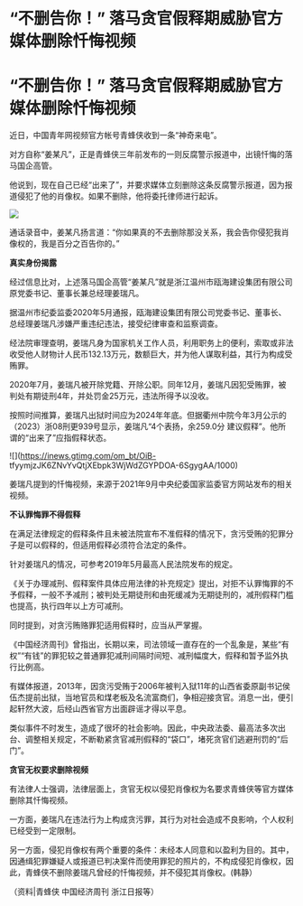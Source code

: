 # “不删告你！” 落马贪官假释期威胁官方媒体删除忏悔视频

# “不删告你！” 落马贪官假释期威胁官方媒体删除忏悔视频

近日，中国青年网视频官方帐号青蜂侠收到一条“神奇来电”。

对方自称“姜某凡”，正是青蜂侠三年前发布的一则反腐警示报道中，出镜忏悔的落马国企高管。

他说到，现在自己已经“出来了”，并要求媒体立刻删除这条反腐警示报道，因为报道侵犯了他的肖像权。如果不删除，他将委托律师进行起诉。

![](https://inews.gtimg.com/om_bt/ObvUy7YmWoYIqlr3dzzfKl_ihnCl9W0Ry13EBM3ZAiAFYAA/1000)

通话录音中，姜某凡扬言道：“你如果真的不去删除那没关系，我会告你侵犯我肖像权的，我是百分之百告你的。”

**真实身份揭露**

经过信息比对，上述落马国企高管“姜某凡”就是浙江温州市瓯海建设集团有限公司原党委书记、董事长兼总经理姜瑞凡。

据温州市纪委监委2020年5月通报，瓯海建设集团有限公司党委书记、董事长、总经理姜瑞凡涉嫌严重违纪违法，接受纪律审查和监察调查。

经法院审理查明，姜瑞凡身为国家机关工作人员，利用职务上的便利，索取或非法收受他人财物计人民币132.13万元，数额巨大，并为他人谋取利益，其行为构成受贿罪。

2020年7月，姜瑞凡被开除党籍、开除公职。同年12月，姜瑞凡因犯受贿罪，被判处有期徒刑4年，并处罚金25万元，违法所得予以没收。

按照时间推算，姜瑞凡出狱时间应为2024年年底。但据衢州中院今年3月公示的（2023）浙08刑更939号显示，姜瑞凡“4个表扬，余259.0分
建议假释”。他所谓的“出来了”应指假释状态。

![](https://inews.gtimg.com/om_bt/OiB-
tfyymjzJK6ZNvYvQtjXEbpk3WjWdZGYPDOA-6SgygAA/1000)

姜瑞凡提到的忏悔视频，来源于2021年9月中央纪委国家监委官方网站发布的相关视频。

**不认罪悔罪不得假释**

在满足法律规定的假释条件且未被法院宣布不准假释的情况下，贪污受贿的犯罪分子是可以假释的，但适用假释必须符合法定的条件。

针对姜瑞凡的情况，可参考2019年5月最高人民法院发布的规定。

《关于办理减刑、假释案件具体应用法律的补充规定》提出，对拒不认罪悔罪的不予假释，一般不予减刑；被判处无期徒刑和由死缓减为无期徒刑的，减刑假释门槛也提高，执行四年以上方可减刑。

同时提到，对贪污贿赂罪犯适用假释时，应当从严掌握。

《中国经济周刊》曾指出，长期以来，司法领域一直存在的一个乱象是，某些“有权”“有钱”的罪犯较之普通罪犯减刑间隔时间短、减刑幅度大，假释和暂予监外执行比例高。

有媒体报道，2013年，因贪污受贿于2006年被判入狱11年的山西省委原副书记侯伍杰提前出狱，当地官员和煤老板及名流富商们，争相迎接贪官。消息一出，便引起轩然大波，后经山西省官方出面辟谣才得以平息。

类似事件不时发生，造成了很坏的社会影响。因此，中央政法委、最高法多次出台、调整相关规定，不断勒紧贪官减刑假释的“袋口”，堵死贪官们逃避刑罚的“后门”。

**贪官无权要求删除视频**

有法律人士强调，法律层面上，贪官无权以侵犯肖像权为名要求青蜂侠等官方媒体删除其忏悔视频。

一方面，姜瑞凡在违法行为上构成贪污罪，其行为对社会造成不良影响，个人权利已经受到一定限制。

另一方面，侵犯肖像权有两个重要的条件：未经本人同意和以盈利为目的。其中，因通缉犯罪嫌疑人或报道已判决案件而使用罪犯的照片的，不构成侵犯肖像权，因此，青蜂侠不删除姜瑞凡曾经的忏悔视频，并不侵犯其肖像权。(韩静）

（资料|青蜂侠 中国经济周刊 浙江日报等）

